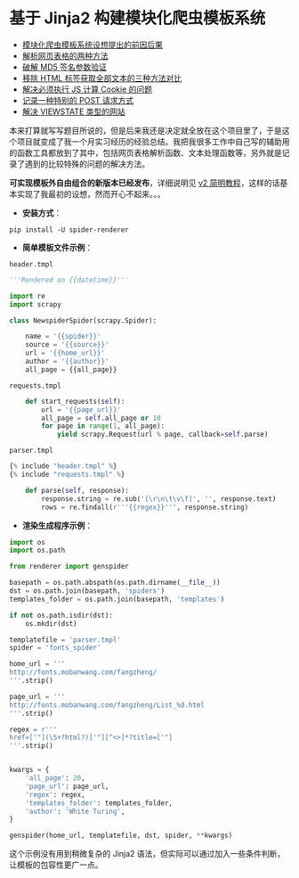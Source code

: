 # 基于 Jinja2 构建模块化爬虫模板系统

- [模块化爬虫模板系统设想提出的前因后果](doc/blog.md)
- [解析网页表格的两种方法](doc/form.md)
- [破解 MD5 签名参数验证](problems/sign/README.md)
- [移除 HTML 标签获取全部文本的三种方法对比](doc/rmtags.md)
- [解决必须执行 JS 计算 Cookie 的问题](problems/521/README.md)
- [记录一种特别的 POST 请求方式](problems/body/README.md)
- [解决 VIEWSTATE 类型的网站](problems/viewstate/README.md)

本来打算就写写题目所说的，但是后来我还是决定就全放在这个项目里了，于是这个项目就变成了我一个月实习经历的经验总结。我把我很多工作中自己写的辅助用的函数工具都放到了其中，包括网页表格解析函数、文本处理函数等，另外就是记录了遇到的比较特殊的问题的解决方法。

**可实现模板外自由组合的新版本已经发布**，详细说明见 [v2 简明教程](demo/v2/README.md)，这样的话基本实现了我最初的设想，然而开心不起来。。。

- **安装方式**：

```shell
pip install -U spider-renderer
```

- **简单模板文件示例**：

`header.tmpl`

```python
'''Rendered on {{datetime}}'''

import re
import scrapy

class NewspiderSpider(scrapy.Spider):

    name = '{{spider}}'
    source = '{{source}}'
    url = '{{home_url}}'
    author = '{{author}}'
    all_page = {{all_page}}
```

`requests.tmpl`

```python
    def start_requests(self):
        url = '{{page_url}}'
        all_page = self.all_page or 10
        for page in range(1, all_page):
            yield scrapy.Request(url % page, callback=self.parse)
```

`parser.tmpl`

```python
{% include "header.tmpl" %}
{% include "requests.tmpl" %}

    def parse(self, response):
        response.string = re.sub('[\r\n\t\v\f]', '', response.text)
        rows = re.findall(r'''{{regex}}''', response.string)
```

- **渲染生成程序示例**：

```python
import os
import os.path

from renderer import genspider

basepath = os.path.abspath(os.path.dirname(__file__))
dst = os.path.join(basepath, 'spiders')
templates_folder = os.path.join(basepath, 'templates')

if not os.path.isdir(dst):
    os.mkdir(dst)

templatefile = 'parser.tmpl'
spider = 'fonts_spider'

home_url = '''
http://fonts.mobanwang.com/fangzheng/
'''.strip()

page_url = '''
http://fonts.mobanwang.com/fangzheng/List_%d.html
'''.strip()

regex = r'''
href=['"](\S+?html?)['"][^<>]*?title=['"]
'''.strip()


kwargs = {
    'all_page': 20,
    'page_url': page_url,
    'regex': regex,
    'templates_folder': templates_folder,
    'author': 'White Turing',
}

genspider(home_url, templatefile, dst, spider, **kwargs)
```

这个示例没有用到稍微复杂的 Jinja2 语法，但实际可以通过加入一些条件判断，让模板的包容性更广一点。

